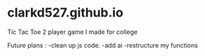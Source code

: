 # clarkd527.github.io

Tic Tac Toe 2 player game I made for college

Future plans :
-clean up js code.
-add ai
-restructure my functions

